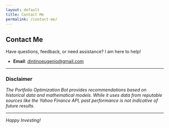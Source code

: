 ```yaml
---
layout: default
title: Contact Me
permalink: /contact-me/
---
```



## Contact Me

Have questions, feedback, or need assistance? I am here to help!

- **Email**: [dintinoeugenio@gmail.com](mailto:dintinoeugenio@gmail.com)

---

### Disclaimer

*The Portfolio Optimization Bot provides recommendations based on historical data and mathematical models. While it uses data from reputable sources like the Yahoo Finance API, past performance is not indicative of future results.*

---

*Happy Investing!*
